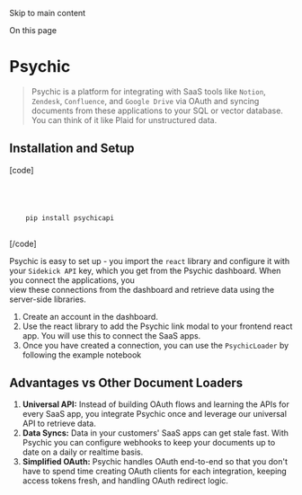 

Skip to main content

On this page

# Psychic

> Psychic is a platform for integrating with SaaS tools like `Notion`, `Zendesk`, `Confluence`, and `Google Drive` via OAuth and syncing documents from these applications to your SQL or vector
> database. You can think of it like Plaid for unstructured data.

## Installation and Setup​

[code]
```python




    pip install psychicapi  
    


```
[/code]


Psychic is easy to set up - you import the `react` library and configure it with your `Sidekick API` key, which you get from the Psychic dashboard. When you connect the applications, you  
view these connections from the dashboard and retrieve data using the server-side libraries.

  1. Create an account in the dashboard.
  2. Use the react library to add the Psychic link modal to your frontend react app. You will use this to connect the SaaS apps.
  3. Once you have created a connection, you can use the `PsychicLoader` by following the example notebook

## Advantages vs Other Document Loaders​

  1.  **Universal API:** Instead of building OAuth flows and learning the APIs for every SaaS app, you integrate Psychic once and leverage our universal API to retrieve data.
  2.  **Data Syncs:** Data in your customers' SaaS apps can get stale fast. With Psychic you can configure webhooks to keep your documents up to date on a daily or realtime basis.
  3.  **Simplified OAuth:** Psychic handles OAuth end-to-end so that you don't have to spend time creating OAuth clients for each integration, keeping access tokens fresh, and handling OAuth redirect logic.

